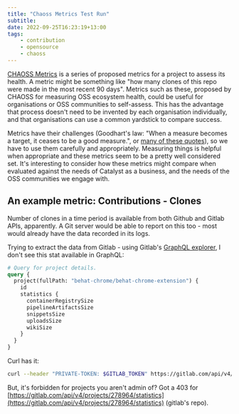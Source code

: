 ```yaml
---
title: "Chaoss Metrics Test Run"
subtitle:
date: 2022-09-25T16:23:19+13:00
tags:
    - contribution
    - opensource
    - chaoss
---
```


[CHAOSS Metrics](https://chaoss.community/metrics/) is a series of proposed metrics for a project to assess its health. A metric might be something like "how many clones of this repo were made in the most recent 90 days". Metrics such as these, proposed by CHAOSS for measuring OSS ecosystem health, could be useful for organisations or OSS communities to self-assess. This has the advantage that process doesn't need to be invented by each organisation individually, and that organisations can use a common yardstick to compare success.

Metrics have their challenges (Goodhart's law: "When a measure becomes a target, it ceases to be a good measure.", or [many of these quotes](https://twitter.com/allenholub/status/1551218052448108544)), so we have to use them carefully and appropriately. Measuring things is helpful when appropriate and these metrics seem to be a pretty well considered set. It's interesting to consider how these metrics might compare when evaluated against the needs of Catalyst as a business, and the needs of the OSS communities we engage with.

## An example metric: Contributions - Clones

Number of clones in a time period is available from both Github and Gitlab APIs, apparently. A Git server would be able to report on this too - most would already have the data recorded in its logs.

Trying to extract the data from Gitlab - using Gitlab's [GraphQL explorer](https://gitlab.com/-/graphql-explorer), I don't see this stat available in GraphQL:

```graphql
# Query for project details.
query {
  project(fullPath: "behat-chrome/behat-chrome-extension") {
    id
    statistics {
      containerRegistrySize
      pipelineArtifactsSize
      snippetsSize
      uploadsSize
      wikiSize
    }
  }
}
```

Curl has it:
```bash
curl --header "PRIVATE-TOKEN: $GITLAB_TOKEN" https://gitlab.com/api/v4/projects/3329075/statistics
```

But, it's forbidden for projects you aren't admin of? Got a 403 for [https://gitlab.com/api/v4/projects/278964/statistics](https://gitlab.com/api/v4/projects/278964/statistics) (gitlab's repo).

